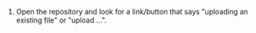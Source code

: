 1. Open the repository and look for a link/button that says "uploading an existing file" or "upload ...".
